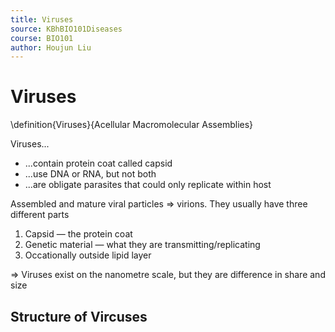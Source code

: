 ```yaml
---
title: Viruses
source: KBhBIO101Diseases
course: BIO101
author: Houjun Liu
---
```


# Viruses
\definition{Viruses}{Acellular Macromolecular Assemblies}

Viruses...

* ...contain protein coat called capsid
* ...use DNA or RNA, but not both
* ...are obligate parasites that could only replicate within host

Assembled and mature viral particles => virions. They usually have three different parts

1. Capsid — the protein coat
2. Genetic material — what they are transmitting/replicating
3. Occationally outside lipid layer 

=> Viruses exist on the nanometre scale, but they are difference in share and size

## Structure of Vircuses

